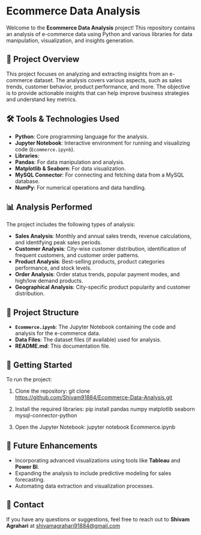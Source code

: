# Ecommerce Data Analysis

Welcome to the **Ecommerce Data Analysis** project! This repository contains an analysis of e-commerce data using Python and various libraries for data manipulation, visualization, and insights generation.

## 📁 **Project Overview**
This project focuses on analyzing and extracting insights from an e-commerce dataset. The analysis covers various aspects, such as sales trends, customer behavior, product performance, and more. The objective is to provide actionable insights that can help improve business strategies and understand key metrics.

## 🛠️ **Tools & Technologies Used**
- **Python**: Core programming language for the analysis.
- **Jupyter Notebook**: Interactive environment for running and visualizing code (`Ecommerce.ipynb`).
- **Libraries**:
- **Pandas**: For data manipulation and analysis.
- **Matplotlib & Seaborn**: For data visualization.
- **MySQL Connector**: For connecting and fetching data from a MySQL database.
- **NumPy**: For numerical operations and data handling.

## 📊 **Analysis Performed**
The project includes the following types of analysis:
- **Sales Analysis**: Monthly and annual sales trends, revenue calculations, and identifying peak sales periods.
- **Customer Analysis**: City-wise customer distribution, identification of frequent customers, and customer order patterns.
- **Product Analysis**: Best-selling products, product categories performance, and stock levels.
- **Order Analysis**: Order status trends, popular payment modes, and high/low demand products.
- **Geographical Analysis**: City-specific product popularity and customer distribution.

## 📑 **Project Structure**
- **`Ecommerce.ipynb`**: The Jupyter Notebook containing the code and analysis for the e-commerce data.
- **Data Files**: The dataset files (if available) used for analysis.
- **README.md**: This documentation file.

## 🚀 **Getting Started**
To run the project:
1. Clone the repository:
   git clone https://github.com/Shivam91884/Ecommerce-Data-Analysis.git
  
2. Install the required libraries:
   pip install pandas numpy matplotlib seaborn mysql-connector-python
   
3. Open the Jupyter Notebook:
   jupyter notebook Ecommerce.ipynb


## 🎯 **Future Enhancements**
- Incorporating advanced visualizations using tools like **Tableau** and **Power BI**.
- Expanding the analysis to include predictive modeling for sales forecasting.
- Automating data extraction and visualization processes.

## 📧 **Contact**
If you have any questions or suggestions, feel free to reach out to **Shivam Agrahari** at shivamagrahari91884@gmail.com
